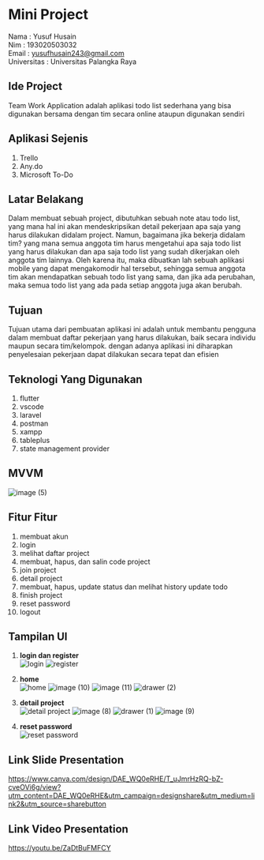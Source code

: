 # Mini Project

Nama : Yusuf Husain <br>
Nim : 193020503032 <br>
Email : yusufhusain243@gmail.com <br>
Universitas : Universitas Palangka Raya

## Ide Project

Team Work Application adalah aplikasi todo list sederhana yang bisa digunakan bersama dengan tim secara online ataupun digunakan sendiri

## Aplikasi Sejenis

1. Trello
2. Any.do
3. Microsoft To-Do

## Latar Belakang

Dalam membuat sebuah project, dibutuhkan sebuah note atau todo list, yang mana hal ini akan mendeskripsikan detail pekerjaan apa saja yang harus dilakukan didalam project. Namun, bagaimana jika bekerja didalam tim? yang mana semua anggota tim harus mengetahui apa saja todo list yang harus dilakukan dan apa saja todo list yang sudah dikerjakan oleh anggota tim lainnya. Oleh karena itu, maka dibuatkan lah sebuah aplikasi mobile yang dapat mengakomodir hal tersebut, sehingga semua anggota tim akan mendapatkan sebuah todo list yang sama, dan jika ada perubahan, maka semua todo list yang ada pada setiap anggota juga akan berubah.

## Tujuan

Tujuan utama dari pembuatan aplikasi ini adalah untuk membantu pengguna dalam membuat daftar pekerjaan yang harus dilakukan, baik secara individu maupun secara tim/kelompok. dengan adanya aplikasi ini diharapkan penyelesaian pekerjaan dapat dilakukan secara tepat dan efisien

## Teknologi Yang Digunakan

1. flutter
2. vscode
3. laravel
4. postman
5. xampp
6. tableplus
7. state management provider

## MVVM
![image (5)](https://user-images.githubusercontent.com/74952343/169915004-192e9dc4-07f3-4fb0-a726-3de2df8f1d84.png)

## Fitur Fitur

1. membuat akun
2. login
3. melihat daftar project
4. membuat, hapus, dan salin code project
5. join project
6. detail project
7. membuat, hapus, update status dan melihat history update todo
8. finish project
9. reset password
10. logout

## Tampilan UI
1. **login dan register**<br>
![login](https://user-images.githubusercontent.com/74952343/169915106-51d67015-6540-48d3-b51a-6e030d344913.jpeg)
![register](https://user-images.githubusercontent.com/74952343/169915108-a935239a-99c5-4ad0-a8e1-4ac0619e5cce.jpeg)

2. **home**<br>
![home](https://user-images.githubusercontent.com/74952343/169915132-00a20288-971f-4d03-bbb9-05a3a422c1e6.jpeg)
![image (10)](https://user-images.githubusercontent.com/74952343/169915517-c8c90a41-cd8c-4605-9ed8-ffacba592c40.png)
![image (11)](https://user-images.githubusercontent.com/74952343/169915533-054cdaa0-9347-42e1-979f-c238ab6b5dcc.png)
![drawer (2)](https://user-images.githubusercontent.com/74952343/169915543-40c62797-6731-421a-848e-8b04205c8e98.jpg)


3. **detail project**<br>
![detail project](https://user-images.githubusercontent.com/74952343/169915225-b95d76c8-27bc-4364-be10-61321f53fbb7.jpg)
![image (8)](https://user-images.githubusercontent.com/74952343/169915280-70f38f73-8376-4195-bf44-ea230ec76c72.png)
![drawer (1)](https://user-images.githubusercontent.com/74952343/169915310-3fb85084-d8ff-4471-a2df-389cb8f86d8d.jpg)
![image (9)](https://user-images.githubusercontent.com/74952343/169915318-f373c040-2c87-456d-80d0-5746107974e8.png)

4. **reset password**<br>
![reset password](https://user-images.githubusercontent.com/74952343/169915328-32550166-d1fa-4e85-ac5e-69ef97eb3f90.jpg)

## Link Slide Presentation

https://www.canva.com/design/DAE_WQ0eRHE/T_uJmrHzRQ-bZ-cveOVi6g/view?utm_content=DAE_WQ0eRHE&utm_campaign=designshare&utm_medium=link2&utm_source=sharebutton

## Link Video Presentation
https://youtu.be/ZaDtBuFMFCY
